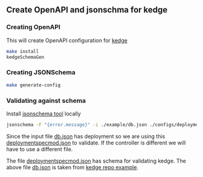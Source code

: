 ## Create OpenAPI and jsonschma for kedge

### Creating OpenAPI

This will create OpenAPI configuration for [kedge](https://github.com/kedgeproject/kedge)

```bash
make install
kedgeSchemaGen
```

### Creating JSONSchema

```bash
make generate-config
```

### Validating against schema

Install [jsonschema tool](https://github.com/Julian/jsonschema) locally

```bash
jsonschema -F "{error.message}" -i ./example/db.json ./configs/deploymentspecmod.json
```
Since the input file [db.json](./example/db.json) has deployment so we are using this
[deploymentspecmod.json](./configs/deploymentspecmod.json) to validate. If the controller
is different we will have to use a different file.


The file [deploymentspecmod.json](./configs/deploymentspecmod.json) has schema for validating kedge.
The above file [db.json](./example/db.json) is taken from [kedge repo example](https://github.com/kedgeproject/kedge/blob/master/examples/envFrom/db.yaml).
